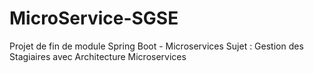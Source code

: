 # MicroService-SGSE
Projet de fin de module Spring Boot - Microservices Sujet : Gestion des Stagiaires avec Architecture Microservices
